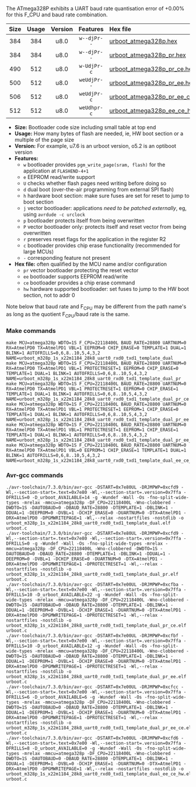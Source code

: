 The ATmega328P exhibits a UART baud rate quantisation error of +0.00% for this F_CPU and baud rate combination.

|Size|Usage|Version|Features|Hex file|
|:-:|:-:|:-:|:-:|:--|
|384|384|u8.0|`w--djPr--`|[urboot_atmega328p.hex](https://raw.githubusercontent.com/stefanrueger/urboot.hex/main/cores/minicore/atmega328p/watchdog_1_s/external_oscillator/5529600_hz/7200_baud/uart0_rxd0_txd1/template_dual/urboot_atmega328p.hex)|
|384|384|u8.0|`w--djPr--`|[urboot_atmega328p_pr.hex](https://raw.githubusercontent.com/stefanrueger/urboot.hex/main/cores/minicore/atmega328p/watchdog_1_s/external_oscillator/5529600_hz/7200_baud/uart0_rxd0_txd1/template_dual/urboot_atmega328p_pr.hex)|
|490|512|u8.0|`w-UdjPr-c`|[urboot_atmega328p_pr_ce.hex](https://raw.githubusercontent.com/stefanrueger/urboot.hex/main/cores/minicore/atmega328p/watchdog_1_s/external_oscillator/5529600_hz/7200_baud/uart0_rxd0_txd1/template_dual/urboot_atmega328p_pr_ce.hex)|
|500|512|u8.0|`weUdjPr--`|[urboot_atmega328p_pr_ee.hex](https://raw.githubusercontent.com/stefanrueger/urboot.hex/main/cores/minicore/atmega328p/watchdog_1_s/external_oscillator/5529600_hz/7200_baud/uart0_rxd0_txd1/template_dual/urboot_atmega328p_pr_ee.hex)|
|506|512|u8.0|`weUdjPr-c`|[urboot_atmega328p_pr_ee_ce.hex](https://raw.githubusercontent.com/stefanrueger/urboot.hex/main/cores/minicore/atmega328p/watchdog_1_s/external_oscillator/5529600_hz/7200_baud/uart0_rxd0_txd1/template_dual/urboot_atmega328p_pr_ee_ce.hex)|
|512|512|u8.0|`weUdhpr-c`|[urboot_atmega328p_ee_ce_hw.hex](https://raw.githubusercontent.com/stefanrueger/urboot.hex/main/cores/minicore/atmega328p/watchdog_1_s/external_oscillator/5529600_hz/7200_baud/uart0_rxd0_txd1/template_dual/urboot_atmega328p_ee_ce_hw.hex)|

- **Size:** Bootloader code size including small table at top end
- **Usage:** How many bytes of flash are needed, ie, HW boot section or a multiple of the page size
- **Version:** For example, u7.6 is an urboot version, o5.2 is an optiboot version
- **Features:**
  + `w` bootloader provides `pgm_write_page(sram, flash)` for the application at `FLASHEND-4+1`
  + `e` EEPROM read/write support
  + `U` checks whether flash pages need writing before doing so
  + `d` dual boot (over-the-air programming from external SPI flash)
  + `h` hardware boot section: make sure fuses are set for reset to jump to boot section
  + `j` vector bootloader: applications *need to be patched externally*, eg, using `avrdude -c urclock`
  + `p` bootloader protects itself from being overwritten
  + `P` vector bootloader only: protects itself and reset vector from being overwritten
  + `r` preserves reset flags for the application in the register R2
  + `c` bootloader provides chip erase functionality (recommended for large MCUs)
  + `-` corresponding feature not present
- **Hex file:** often qualified by the MCU name and/or configuration
  + `pr` vector bootloader protecting the reset vector
  + `ee` bootloader supports EEPROM read/write
  + `ce` bootloader provides a chip erase command
  + `hw` hardware supported bootloader: set fuses to jump to the HW boot section, not to addr 0


Note below that baud rate and F<sub>CPU</sub> may be different from the path name's as long as the quotient F<sub>CPU</sub>/baud rate is the same.

### Make commands
```
make MCU=atmega328p WDTO=1S F_CPU=22118400L BAUD_RATE=28800 UARTNUM=0 RX=AtmelPD0 TX=AtmelPD1 VBL=1 EEPROM=0 CHIP_ERASE=0 TEMPLATE=1 DUAL=1 BLINK=1 AUTOFRILLS=0,6,8..10,5,4,3,2 NAME=urboot_m328p_1s_x22m1184_28k8_uart0_rxd0_txd1_template_dual
make MCU=atmega328p WDTO=1S F_CPU=22118400L BAUD_RATE=28800 UARTNUM=0 RX=AtmelPD0 TX=AtmelPD1 VBL=1 PROTECTRESET=1 EEPROM=0 CHIP_ERASE=0 TEMPLATE=1 DUAL=1 BLINK=1 AUTOFRILLS=0,6,8..10,5,4,3,2 NAME=urboot_m328p_1s_x22m1184_28k8_uart0_rxd0_txd1_template_dual_pr
make MCU=atmega328p WDTO=1S F_CPU=22118400L BAUD_RATE=28800 UARTNUM=0 RX=AtmelPD0 TX=AtmelPD1 VBL=1 PROTECTRESET=1 EEPROM=0 CHIP_ERASE=1 TEMPLATE=1 DUAL=1 BLINK=1 AUTOFRILLS=0,6,8..10,5,4,3,2 NAME=urboot_m328p_1s_x22m1184_28k8_uart0_rxd0_txd1_template_dual_pr_ce
make MCU=atmega328p WDTO=1S F_CPU=22118400L BAUD_RATE=28800 UARTNUM=0 RX=AtmelPD0 TX=AtmelPD1 VBL=1 PROTECTRESET=1 EEPROM=1 CHIP_ERASE=0 TEMPLATE=1 DUAL=1 BLINK=1 AUTOFRILLS=0,6,8..10,5,4,3,2 NAME=urboot_m328p_1s_x22m1184_28k8_uart0_rxd0_txd1_template_dual_pr_ee
make MCU=atmega328p WDTO=1S F_CPU=22118400L BAUD_RATE=28800 UARTNUM=0 RX=AtmelPD0 TX=AtmelPD1 VBL=1 PROTECTRESET=1 EEPROM=1 CHIP_ERASE=1 TEMPLATE=1 DUAL=1 BLINK=1 AUTOFRILLS=0,6,8..10,5,4,3,2 NAME=urboot_m328p_1s_x22m1184_28k8_uart0_rxd0_txd1_template_dual_pr_ee_ce
make MCU=atmega328p WDTO=1S F_CPU=22118400L BAUD_RATE=28800 UARTNUM=0 RX=AtmelPD0 TX=AtmelPD1 VBL=0 EEPROM=1 CHIP_ERASE=1 TEMPLATE=1 DUAL=1 BLINK=1 AUTOFRILLS=0,6,8..10,5,4,3,2 NAME=urboot_m328p_1s_x22m1184_28k8_uart0_rxd0_txd1_template_dual_ee_ce_hw
```

### Avr-gcc commands
```
./avr-toolchain/7.3.0/bin/avr-gcc -DSTART=0x7e80UL -DRJMPWP=0xcfd9 -Wl,--section-start=.text=0x7e80 -Wl,--section-start=.version=0x7ffa -DFRILLS=0 -D_urboot_AVAILABLE=14 -g -Wundef -Wall -Os -fno-split-wide-types -mrelax -mmcu=atmega328p -DF_CPU=22118400L -Wno-clobbered -DWDTO=1S -DAUTOBAUD=0 -DBAUD_RATE=28800 -DTEMPLATE=1 -DBLINK=1 -DDUAL=1 -DEEPROM=0 -DVBL=1 -DCHIP_ERASE=0 -DUARTNUM=0 -DTX=AtmelPD1 -DRX=AtmelPD0 -DPGMWRITEPAGE=1 -Wl,--relax -nostartfiles -nostdlib -o urboot_m328p_1s_x22m1184_28k8_uart0_rxd0_txd1_template_dual.elf urboot.c
./avr-toolchain/7.3.0/bin/avr-gcc -DSTART=0x7e80UL -DRJMPWP=0xcfd9 -Wl,--section-start=.text=0x7e80 -Wl,--section-start=.version=0x7ffa -DFRILLS=0 -g -Wundef -Wall -Os -fno-split-wide-types -mrelax -mmcu=atmega328p -DF_CPU=22118400L -Wno-clobbered -DWDTO=1S -DAUTOBAUD=0 -DBAUD_RATE=28800 -DTEMPLATE=1 -DBLINK=1 -DDUAL=1 -DEEPROM=0 -DVBL=1 -DCHIP_ERASE=0 -DUARTNUM=0 -DTX=AtmelPD1 -DRX=AtmelPD0 -DPGMWRITEPAGE=1 -DPROTECTRESET=1 -Wl,--relax -nostartfiles -nostdlib -o urboot_m328p_1s_x22m1184_28k8_uart0_rxd0_txd1_template_dual_pr.elf urboot.c
./avr-toolchain/7.3.0/bin/avr-gcc -DSTART=0x7e00UL -DRJMPWP=0xcfba -Wl,--section-start=.text=0x7e00 -Wl,--section-start=.version=0x7ffa -DFRILLS=10 -D_urboot_AVAILABLE=22 -g -Wundef -Wall -Os -fno-split-wide-types -mrelax -mmcu=atmega328p -DF_CPU=22118400L -Wno-clobbered -DWDTO=1S -DAUTOBAUD=0 -DBAUD_RATE=28800 -DTEMPLATE=1 -DBLINK=1 -DDUAL=1 -DEEPROM=0 -DVBL=1 -DCHIP_ERASE=1 -DUARTNUM=0 -DTX=AtmelPD1 -DRX=AtmelPD0 -DPGMWRITEPAGE=1 -DPROTECTRESET=1 -Wl,--relax -nostartfiles -nostdlib -o urboot_m328p_1s_x22m1184_28k8_uart0_rxd0_txd1_template_dual_pr_ce.elf urboot.c
./avr-toolchain/7.3.0/bin/avr-gcc -DSTART=0x7e00UL -DRJMPWP=0xcfbf -Wl,--section-start=.text=0x7e00 -Wl,--section-start=.version=0x7ffa -DFRILLS=10 -D_urboot_AVAILABLE=12 -g -Wundef -Wall -Os -fno-split-wide-types -mrelax -mmcu=atmega328p -DF_CPU=22118400L -Wno-clobbered -DWDTO=1S -DAUTOBAUD=0 -DBAUD_RATE=28800 -DTEMPLATE=1 -DBLINK=1 -DDUAL=1 -DEEPROM=1 -DVBL=1 -DCHIP_ERASE=0 -DUARTNUM=0 -DTX=AtmelPD1 -DRX=AtmelPD0 -DPGMWRITEPAGE=1 -DPROTECTRESET=1 -Wl,--relax -nostartfiles -nostdlib -o urboot_m328p_1s_x22m1184_28k8_uart0_rxd0_txd1_template_dual_pr_ee.elf urboot.c
./avr-toolchain/7.3.0/bin/avr-gcc -DSTART=0x7e00UL -DRJMPWP=0xcfcc -Wl,--section-start=.text=0x7e00 -Wl,--section-start=.version=0x7ffa -DFRILLS=6 -D_urboot_AVAILABLE=6 -g -Wundef -Wall -Os -fno-split-wide-types -mrelax -mmcu=atmega328p -DF_CPU=22118400L -Wno-clobbered -DWDTO=1S -DAUTOBAUD=0 -DBAUD_RATE=28800 -DTEMPLATE=1 -DBLINK=1 -DDUAL=1 -DEEPROM=1 -DVBL=1 -DCHIP_ERASE=1 -DUARTNUM=0 -DTX=AtmelPD1 -DRX=AtmelPD0 -DPGMWRITEPAGE=1 -DPROTECTRESET=1 -Wl,--relax -nostartfiles -nostdlib -o urboot_m328p_1s_x22m1184_28k8_uart0_rxd0_txd1_template_dual_pr_ee_ce.elf urboot.c
./avr-toolchain/7.3.0/bin/avr-gcc -DSTART=0x7e00UL -DRJMPWP=0xcfd6 -Wl,--section-start=.text=0x7e00 -Wl,--section-start=.version=0x7ffa -DFRILLS=8 -D_urboot_AVAILABLE=0 -g -Wundef -Wall -Os -fno-split-wide-types -mrelax -mmcu=atmega328p -DF_CPU=22118400L -Wno-clobbered -DWDTO=1S -DAUTOBAUD=0 -DBAUD_RATE=28800 -DTEMPLATE=1 -DBLINK=1 -DDUAL=1 -DEEPROM=1 -DVBL=0 -DCHIP_ERASE=1 -DUARTNUM=0 -DTX=AtmelPD1 -DRX=AtmelPD0 -DPGMWRITEPAGE=1 -Wl,--relax -nostartfiles -nostdlib -o urboot_m328p_1s_x22m1184_28k8_uart0_rxd0_txd1_template_dual_ee_ce_hw.elf urboot.c
```

